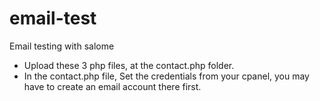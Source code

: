 # email-test
Email testing with salome


* Upload these 3 php files, at the contact.php folder.
* In the contact.php file, Set the credentials from your cpanel, you may have to create an email account there first.
